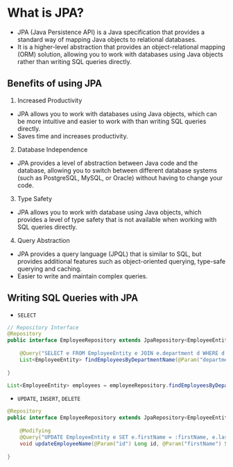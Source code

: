 # What is JPA?

- JPA (Java Persistence API) is a Java specification that provides a standard way of mapping Java objects to relational databases.
- It is a higher-level abstraction that provides an object-relational mapping (ORM) solution, allowing you to work with databases using Java objects rather than writing SQL queries directly.

## Benefits of using JPA

1. Increased Productivity
  - JPA allows you to work with databases using Java objects, which can be more intuitive and easier to work with than writing SQL queries directly. 
  - Saves time and increases productivity.
2. Database Independence
  - JPA provides a level of abstraction between Java code and the database, allowing you to switch between different database systems (such as PostgreSQL, MySQL, or Oracle) without having to change your code.
3. Type Safety
  - JPA allows you to work with database using Java objects, which provides a level of type safety that is not available when working with SQL queries directly.
4. Query Abstraction
  - JPA provides a query language (JPQL) that is similar to SQL, but provides additional features such as object-oriented querying, type-safe querying and caching.
  - Easier to write and maintain complex queries.

## Writing SQL Queries with JPA 

- `SELECT`

```java
// Repository Interface
@Repository
public interface EmployeeRepository extends JpaRepository<EmployeeEntity, Long> {
    
    @Query("SELECT e FROM EmployeeEntity e JOIN e.department d WHERE d.name = :departmentName")
    List<EmployeeEntity> findEmployeesByDepartmentName(@Param("departmentName") String departmentName);
    
}

List<EmployeeEntity> employees = employeeRepository.findEmployeesByDepartmentName("Sales");
```

- `UPDATE`, `INSERT`, `DELETE`

```java
@Repository
public interface EmployeeRepository extends JpaRepository<EmployeeEntity, Long> {
    
    @Modifying
    @Query("UPDATE EmployeeEntity e SET e.firstName = :firstName, e.lastName = :lastName WHERE e.id = :id")
    void updateEmployeeName(@Param("id") Long id, @Param("firstName") String firstName, @Param("lastName") String lastName);
    
}
```
